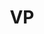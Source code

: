 ---
layout: categories
title: VP
category: virtualProd
categoryTitle: Virtual Production
categoryIMG: ../imgs/VirtualProduction/DMXCollage.png
gallery_dir: "../imgs/VirtualProduction/"
---